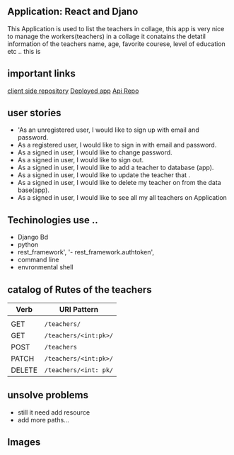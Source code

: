 ## Application: React and Djano

This Application is used to list the teachers in collage, this app is very nice to
manage the workers(teachers) in a collage it conatains the detatil information of  the teachers name, age, favorite courese, level of education etc ..
this is

## important links
[client side repository](https://github.com/Adanetx/clientTeachers)
[Deployed app]()
[Api Repo](https://github.com/Adanetx/Teachers)

## user stories

- 'As an unregistered user, I would like to sign up with email and password.
- As a registered user, I would like to sign in with email and password.
- As a signed in user, I would like to change password.
- As a signed in user, I would like to sign out.
-  As a signed in user, I would like to add a teacher to  database (app).
- As a signed in user, I would like to update the teacher that .
- As a signed in user, I would like to delete my  teacher on from the data base(app).
- As a signed in user, I would like to see all my all teachers on Application

## Techinologies use ..

- Django Bd
- python
- rest_framework',
'- rest_framework.authtoken',
 - command line
 - envronmental shell


## catalog of Rutes  of the teachers


Verb   | URI Pattern            |
|--------|------------------------|
|   |   |
| GET      | `/teachers/`        |
| GET      | `/teachers/<int:pk>/`|
| POST     | `/teachers`|
| PATCH    | `/teachers/<int:pk>/`|
| DELETE  | `/teachers/<int: pk/`|

## unsolve problems

- still it need add resource
- add more paths...

## Images
